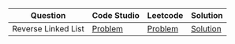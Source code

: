 | Question            | Code Studio                                                                                       | Leetcode                                                     | Solution                                  |
| ------------------- | ------------------------------------------------------------------------------------------------- | ------------------------------------------------------------ | ----------------------------------------- |
| Reverse Linked List | [Problem](https://www.codingninjas.com/codestudio/problems/reverse-the-singly-linked-list_799897) | [Problem](https://leetcode.com/problems/reverse-linked-list) | [Solution](ReverseLinkedList.java) |
